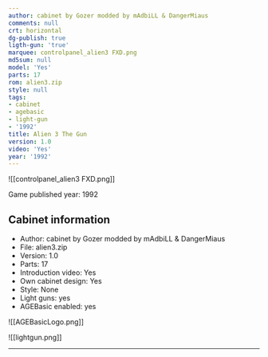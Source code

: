 ```yaml
---
author: cabinet by Gozer modded by mAdbiLL & DangerMiaus
comments: null
crt: horizontal
dg-publish: true
ligth-gun: 'true'
marquee: controlpanel_alien3 FXD.png
md5sum: null
model: 'Yes'
parts: 17
rom: alien3.zip
style: null
tags:
- cabinet
- agebasic
- light-gun
- '1992'
title: Alien 3 The Gun
version: 1.0
video: 'Yes'
year: '1992'
---
```


![[controlpanel_alien3 FXD.png]]

Game published year: 1992

## Cabinet information

- Author: cabinet by Gozer modded by mAdbiLL & DangerMiaus
- File: alien3.zip
- Version: 1.0
- Parts: 17
- Introduction video: Yes
- Own cabinet design: Yes
- Style: None
- Light guns: yes
- AGEBasic enabled: yes

![[AGEBasicLogo.png]]
 
![[lightgun.png]]
 
---

